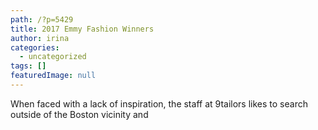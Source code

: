 ```yaml
---
path: /?p=5429
title: 2017 Emmy Fashion Winners
author: irina
categories: 
  - uncategorized
tags: []
featuredImage: null
---
```

When faced with a lack of inspiration, the staff at 9tailors likes to search outside of the Boston vicinity and